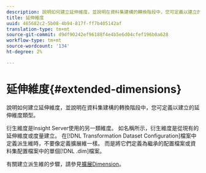 ```yaml
---
description: 說明如何建立延伸維度，並說明在資料集建構的轉換階段中，您可定義以建立的延伸維度類型。
title: 延伸維度
uuid: 465682c2-5b08-4b94-817f-ff7b405142af
translation-type: tm+mt
source-git-commit: d9df90242ef96188f4e4b5e6d04cfef196b0a628
workflow-type: tm+mt
source-wordcount: '134'
ht-degree: 2%

---
```



# 延伸維度{#extended-dimensions}

說明如何建立延伸維度，並說明在資料集建構的轉換階段中，您可定義以建立的延伸維度類型。

衍生維度是Insight Server使用的另一類維度。 如名稱所示，衍生維度是從現有的延伸維度或度量建立。 在[!DNL Transformation Dataset Configuration]檔案中定義派生維時，不要像定義擴展維一樣。 而是將它們定義為繼承的配置檔案或資料集配置檔案中的單個[!DNL .dim]檔案。

有關建立派生維的步驟，請參見[擴展Dimension](https://docs.adobe.com/content/help/en/data-workbench/using/client/admin-ui/profile-mgr/c-dvrd-dim.html)。
